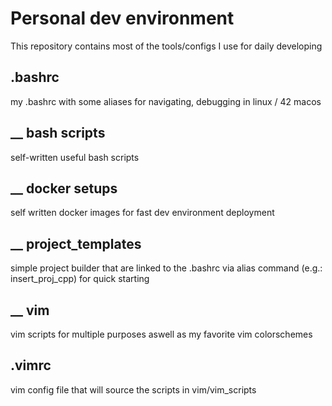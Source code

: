 # Personal dev environment

This repository contains most of the tools/configs I use for daily developing

## .bashrc

my .bashrc with some aliases for navigating, debugging in linux / 42 macos

## __ bash scripts

self-written useful bash scripts

## __ docker setups

self written docker images for fast dev environment deployment

## __ project_templates

simple project builder that are linked to the .bashrc via alias command
(e.g.: insert_proj_cpp) for quick starting

## __ vim

vim scripts for multiple purposes aswell as my favorite vim colorschemes

## .vimrc

vim config file that will source the scripts in vim/vim_scripts


